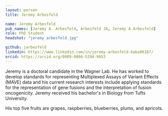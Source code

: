 ```yaml
---
layout: person
title: Jeremy Arbesfeld

name: Jeremy Arbesfeld
pub_names: [Jeremy A. Arbesfeld, Arbesfeld JA, Jeremy A Arbesfeld]
role: PhD Student
headshot: "jeremy_arbesfeld.jpg"

github: jarbesfeld
linkedin: https://www.linkedin.com/in/jeremy-arbesfeld-6aba06187/
orcid: https://orcid.org/0009-0000-5294-9953
---
```

Jeremy is a doctoral candidate in the Wagner Lab. He has worked to develop standards for representing Multiplexed Assays of Variant Effects (MAVE) data and his current research interests include applying standards for the representation of gene fusions and the interpretation of fusion oncogenicity. Jeremy received his bachelor's in Biology from Tufts University.

His top five fruits are grapes, raspberries, blueberries, plums, and apricots.
